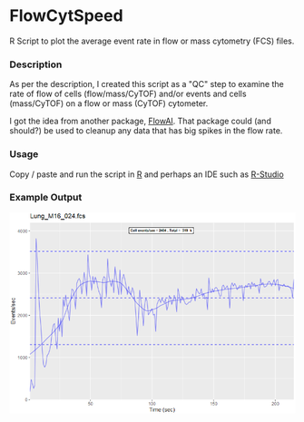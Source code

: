 # FlowCytSpeed
R Script to plot the average event rate in flow or mass cytometry (FCS) files.

### Description

As per the description, I created this script as a "QC" step to examine the rate of flow of cells (flow/mass/CyTOF) and/or events and cells (mass/CyTOF) on a flow or mass (CyTOF) cytometer.

I got the idea from another package, [FlowAI](https://bioconductor.org/packages/release/bioc/html/flowAI.html). That package could (and should?) be used to cleanup any data that has big spikes in the flow rate.

### Usage
Copy / paste and run the script in [R](https://cran.r-project.org/) and perhaps an IDE such as [R-Studio](https://rstudio.com/)

### Example Output
<img src="https://raw.githubusercontent.com/JimboMahoney/FlowCytSpeed/master/Clipboard01.png"
  align="center" />

